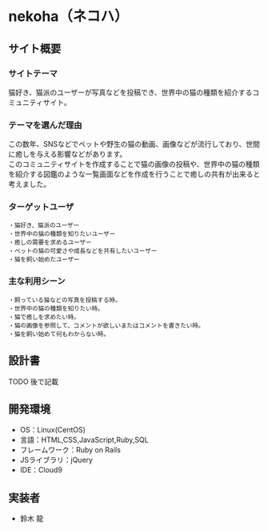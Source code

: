 # nekoha（ネコハ）

## サイト概要
### サイトテーマ
猫好き、猫派のユーザーが写真などを投稿でき、世界中の猫の種類を紹介するコミュニティサイト。

### テーマを選んだ理由
この数年、SNSなどでペットや野生の猫の動画、画像などが流行しており、世間に癒しを与える影響などがあります。<br>
このコミュニティサイトを作成することで猫の画像の投稿や、世界中の猫の種類を紹介する図鑑のような一覧画面などを作成を行うことで癒しの共有が出来ると考えました。

### ターゲットユーザ
```
・猫好き、猫派のユーザー
・世界中の猫の種類を知りたいユーザー
・癒しの需要を求めるユーザー
・ペットの猫の可愛さや成長などを共有したいユーザー
・猫を飼い始めたユーザー
```

### 主な利用シーン
```
・飼っている猫などの写真を投稿する時。
・世界中の猫の種類を知りたい時。
・猫で癒しを求めたい時。
・猫の画像を参照して、コメントが欲しいまたはコメントを書きたい時。
・猫を飼い始めて何もわからない時。
```
## 設計書
TODO  後で記載

## 開発環境
- OS：Linux(CentOS)
- 言語：HTML,CSS,JavaScript,Ruby,SQL
- フレームワーク：Ruby on Rails
- JSライブラリ：jQuery
- IDE：Cloud9

## 実装者
- 鈴木 龍